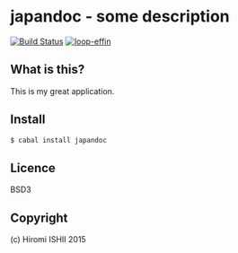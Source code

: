 japandoc - some description
================================

[![Build Status](https://travis-ci.org/konn/japandoc.svg?branch=master)](https://travis-ci.org/konn/japandoc) 
[![loop-effin](http://img.shields.io/hackage/v/japandoc.svg)](http://hackage.haskell.org/package/japandoc)

## What is this?
This is my great application.

## Install

```sh
$ cabal install japandoc
```

## Licence

BSD3

## Copyright

(c) Hiromi ISHII 2015
